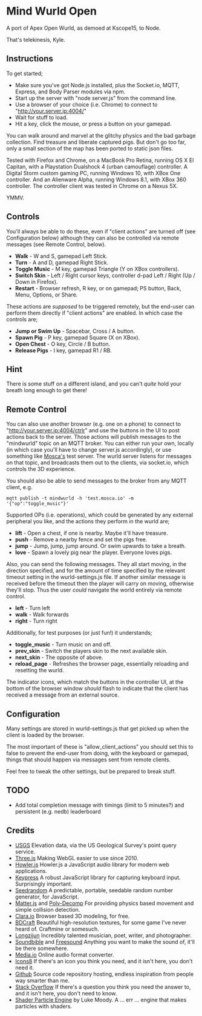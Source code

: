 Mind Wurld Open
===============

A port of Apex Open Wurld, as demoed at Kscope15, to Node.

That's telekinesis, Kyle.

Instructions
------------

To get started;

* Make sure you've got Node.js installed, plus the Socket.io, MQTT, Express, and Body Parser modules via npm.
* Start up the server with "node server.js" from the command line.
* Use a browser of your choice (i.e. Chrome) to connect to "http://your.server.ip:4004/"
* Wait for stuff to load.
* Hit a key, click the mouse, or press a button on your gamepad.

You can walk around and marvel at the glitchy physics and the bad garbage collection. Find treasure and liberate captured pigs. But don't go too far, only a small section of the map has been ported to static json files.

Tested with Firefox and Chrome, on a MacBook Pro Retina, running OS X El Capitan, with a Playstation Dualshock 4 (urban camouflage) controller. A Digital Storm custom gaming PC, running Windows 10, with XBox One controller. And an Alienware Alpha, running Windows 8.1, with XBox 360 controller. The controller client was tested in Chrome on a Nexus 5X.

YMMV.

Controls
--------

You'll always be able to do these, even if "client actions" are turned off (see Configuration below) although they can also be controlled via remote messages (see Remote Control, below).

* **Walk** - W and S, gamepad Left Stick.
* **Turn** - A and D, gamepad Right Stick.
* **Toggle Music** - M key, gamepad Triangle (Y on XBox controllers).
* **Switch Skin** - Left / Right cursor keys, controller d-pad Left / Right (Up / Down in Firefox).
* **Restart** - Browser refresh, R key, or on gamepad; PS button, Back, Menu, Options, or Share.

These actions are _supposed_ to be triggered remotely, but the end-user can perform them directly if "client actions" are enabled. In which case the controls are;

* **Jump or Swim Up** - Spacebar, Cross / A button.
* **Spawn Pig** - P key,  gamepad Square (X on XBox).
* **Open Chest** - O key, Circle / B button.
* **Release Pigs** - I key, gamepad R1 / RB.

Hint
----

There is some stuff on a different island, and you can't _quite_ hold your breath long enough to get there!

Remote Control
--------------

You can also use another browser (e.g. one on a phone) to connect to "http://your.server.ip:4004/ctrlr" and use the buttons in the UI to post actions back to the server. Those actions will publish messages to the "mindwurld" topic on an MQTT broker. You can either run your own, locally (in which case you'll have to change server.js accordingly), or use something like [Mosca's](http://mosca.io/) test server. The wurld server listens for messages on that topic, and broadcasts them out to the clients, via socket.io, which controls the 3D experience.

You should also be able to send messages to the broker from any MQTT client, e.g.

    mqtt publish -t mindwurld -h 'test.mosca.io' -m '{"op":"toggle_music"}'

Supported OPs (i.e. operations), which could be generated by any external peripheral you like, and the actions they perform in the wurld are;

* **lift** - Open a chest, if one is nearby. Maybe it'll have treasure.
* **push** - Remove a nearby fence and set the pigs free.
* **jump** - Jump, jump, jump around. Or swim upwards to take a breath.
* **love** - Spawn a lovely pig near the player. Everyone loves pigs.

Also, you can send the following messages. They all start moving, in the direction specified, and for the amount of time specified by the relevant timeout setting in the wurld-settings.js file. If another similar message is received before the timeout then the player will carry on moving, otherwise they'll stop. Thus the user _could_ navigate the world entirely via remote control.

* **left** - Turn left
* **walk** - Walk forwards
* **right** - Turn right

Additionally, for test purposes (or just fun!) it understands;

* **toggle_music** - Turn music on and off.
* **prev_skin** - Switch the players skin to the next available skin.
* **next_skin** - The opposite of above.
* **reload_page** - Refreshes the browser page, essentially reloading and resetting the wurld.

The indicator icons, which match the buttons in the controller UI, at the bottom of the browser window _should_ flash to indicate that the client has received a message from an external source.

Configuration
-------------

Many settings are stored in wurld-settings.js that get picked up when the client is loaded by the browser.

The most important of these is "allow_client_actions" you should set this to false to prevent the end-user from doing, with the keyboard or gamepad, things that should happen via messages sent from remote clients.

Feel free to tweak the other settings, but be prepared to break stuff.

TODO
----

* Add total completion message with timings (limit to 5 minutes?) and persistent (e.g. nedb) leaderboard

Credits
-------

* [USGS](http://ned.usgs.gov/) Elevation data, via the US Geological Survey's point query service.
* [Three.js](http://threejs.org/) Making WebGL easier to use since 2010.
* [Howler.js](https://github.com/goldfire/howler.js/) Howler.js a JavaScript audio library for modern web applications.
* [Keypress](http://dmauro.github.io/Keypress/) A robust JavaScript library for capturing keyboard input. Surprisingly important.
* [Seedrandom](https://github.com/davidbau/seedrandom) A predictable, portable, seedable random number generator, for JavaScript.
* [Matter.js](http://brm.io/matter-js/index.html) and [Poly-Decomp](https://github.com/schteppe/poly-decomp.js) For providing physics based movement and simple collision detection.
* [Clara.io](https://clara.io/) Browser based 3D modeling, for free.
* [BDCraft](http://bdcraft.net/) Beautiful high-resolution textures, for some game I've never heard of. Craftmine or somesuch.
* [Longzijun](https://longzijun.wordpress.com/) Incredibly talented musician, poet, writer, and photographer.
* [Soundbible](http://soundbible.com/) and [Freesound](http://freesound.org/) Anything you want to make the sound of, it'll be there somewhere.
* [Media.io](http://media.io/) Online audio format converter.
* [Icons8](https://icons8.com/) If there's an icon you think you need, and it isn't here, you don't need it.
* [Github](https://github.com/) Source code repository hosting, endless inspiration from people way smarter than me.
* [Stack Overflow](http://stackoverflow.com/) If there's a question you think you need the answer to, and it isn't here, you don't need to know.
* [Shader Particle Engine](http://www.github.com/squarefeet) by Luke Moody. A ... err ... engine that makes particles with shaders.
